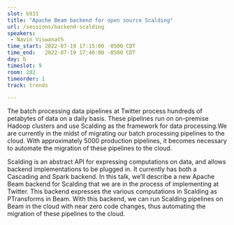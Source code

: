```yaml
---
slot: b931
title: "Apache Beam backend for open source Scalding"
url: /sessions/backend-scalding
speakers:
 - Navin Viswanath
time_start: 2022-07-19 17:15:00 -0500 CDT
time_end:   2022-07-19 17:40:00 -0500 CDT
day: b
timeslot: 9
room: 202
timeorder: 1
track: trends

---
```


The batch processing data pipelines at Twitter process hundreds of petabytes of data on a daily basis. These pipelines run on on-premise Hadoop clusters and use Scalding as the framework for data processing.We are currently in the midst of migrating our batch processing pipelines to the cloud. With approximately 5000 production pipelines, it becomes necessary to automate the migration of these pipelines to the cloud.

Scalding is an abstract API for expressing computations on data, and allows backend implementations to be plugged in. It currently has both a Cascading and Spark backend. In this talk, we’ll describe a new Apache Beam backend for Scalding that we are in the process of implementing at Twitter. This backend expresses the various computations in Scalding as PTransforms in Beam. With this backend, we can run Scalding pipelines on Beam in the cloud with near zero code changes, thus automating the migration of these pipelines to the cloud.

